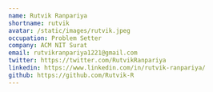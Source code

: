 ```yaml
---
name: Rutvik Ranpariya
shortname: rutvik
avatar: /static/images/rutvik.jpeg
occupation: Problem Setter
company: ACM NIT Surat
email: rutvikranpariya1221@gmail.com
twitter: https://twitter.com/RutvikRanpariya
linkedin: https://www.linkedin.com/in/rutvik-ranpariya/
github: https://github.com/Rutvik-R
---
```

